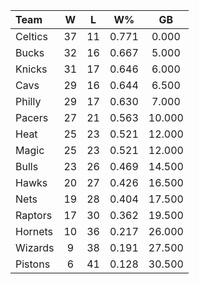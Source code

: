 | Team                             |  W  |  L  |  W%   |   GB   |
|:---------------------------------|:---:|:---:|:-----:|:------:|
| [](/r/bostonceltics) Celtics     | 37  | 11  | 0.771 | 0.000  |
| [](/r/mkebucks) Bucks            | 32  | 16  | 0.667 | 5.000  |
| [](/r/nyknicks) Knicks           | 31  | 17  | 0.646 | 6.000  |
| [](/r/clevelandcavs) Cavs        | 29  | 16  | 0.644 | 6.500  |
| [](/r/sixers) Philly             | 29  | 17  | 0.630 | 7.000  |
| [](/r/pacers) Pacers             | 27  | 21  | 0.563 | 10.000 |
| [](/r/heat) Heat                 | 25  | 23  | 0.521 | 12.000 |
| [](/r/orlandomagic) Magic        | 25  | 23  | 0.521 | 12.000 |
| [](/r/chicagobulls) Bulls        | 23  | 26  | 0.469 | 14.500 |
| [](/r/atlantahawks) Hawks        | 20  | 27  | 0.426 | 16.500 |
| [](/r/gonets) Nets               | 19  | 28  | 0.404 | 17.500 |
| [](/r/torontoraptors) Raptors    | 17  | 30  | 0.362 | 19.500 |
| [](/r/charlottehornets) Hornets  | 10  | 36  | 0.217 | 26.000 |
| [](/r/washingtonwizards) Wizards |  9  | 38  | 0.191 | 27.500 |
| [](/r/detroitpistons) Pistons    |  6  | 41  | 0.128 | 30.500 |